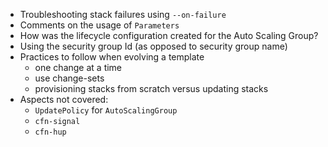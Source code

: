 - Troubleshooting stack failures using `--on-failure`
- Comments on the usage of `Parameters`
- How was the lifecycle configuration created for the Auto Scaling Group?
- Using the security group Id (as opposed to security group name)
- Practices to follow when evolving a template
    - one change at a time
    - use change-sets
    - provisioning stacks from scratch versus updating stacks
- Aspects not covered:
    - `UpdatePolicy` for `AutoScalingGroup`
    - `cfn-signal`
    - `cfn-hup`